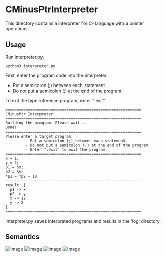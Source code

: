 # CMinusPtrInterpreter
This directory contains a interpreter for C- language with a pointer operations.
## Usage
Run interpreter.py.
```
python3 interpreter.py
```
First, enter the program code into the interpreter. 
* Put a semicolon (;) between each statement.
* Do not put a semicolon (;) at the end of the program.

To exit the type inference program, enter ":exit".
```
============================================================
CMinusPtr Interpreter
============================================================
Building the program. Please wait...
Done!
============================================================
Please enter a target program:
         - Put a semicolon (;) between each statement.
         - Do not put a semicolon (;) at the end of the program.
         - Enter ":exit" to exit the program.
============================================================
x = 1;
y = 2;
p1 = &x;
p2 = &y;
*p1 = *p2 + 10        
------------------------------------------------------------
result: {
  p1 -> x
  p2 -> y
  x -> 12
  y -> 2
}
============================================================
```
interpreter.py saves interpreted programs and results in the 'log' directory.

## Semantics
![image](https://github.com/user-attachments/assets/debd0895-0b7b-4a45-aa3a-b19330ef10c2)
![image](https://github.com/user-attachments/assets/c3851a3d-59f1-4e74-8d05-bdb75eebf024)
![image](https://github.com/user-attachments/assets/d907c6c6-ffbf-4690-b8eb-87192bb2e198)
![image](https://github.com/user-attachments/assets/f863a623-696b-4008-9c02-1e2fdbc5e6e0)



[link]: https://learn.microsoft.com/en-us/dotnet/core/install/linux
